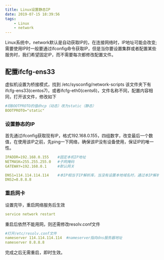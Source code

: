 ```yaml
---
title: Linux设置静态IP
date: 2019-07-15 18:39:56
tags:
    - Linux
    - network
---
```

Linux系统中，network默认是自动获取IP的，在连接网络时，IP地址可能会改变;需要使用IP时一般要通过ifconfig命令获取IP，但是当你要设置集群或者配置某些服务时，我们希望固定IP，而不需要每次都修改配置文件。
## 配置ifcfg-ens33
虚拟机设置为桥接模式，找到 /etc/sysconfig/network-scripts 该文件夹下有ifcfg-ens33(centos7)，或者ifcfg-eth0(cents6)，文件名称不同，配置内容相同，打开该文件，修改如下
```yaml
#将BOOTPROTO的值dhcp（动态）改为static（静态）
BOOTPROTO="static"
```
### 设置静态的IP
首先通过ifconfig获取现有IP，格式192.168.0.155，四组数字，改变最后一个数值，在使用该IP之前，先ping一下网络，确保该IP没有设备使用，保证IP的唯一性。
```yaml
IPADDR=192.168.0.155    #固定本机IP地址
NETMASK=255.255.255.0   #子网掩码
GATEWAY=192.168.0.1     #默认网关

DNS1=114.114.114.114    #本IP相当于IP解析库，当没有设置本地域名时，通过本IP解析域名
DNS2=8.8.8.8
```
### 重启网卡
设置完毕，重启网络服务后生效
```yaml
service network restart
```
重启后依然不能用网，则还需修改resolv.conf文件
```yaml
#打开/etc/resolv.conf文件
nameserver 114.114.114.114  #nameserver指向dns服务器地址
nameserver 8.8.8.8
```
完成之后无需重启，即时生效。
